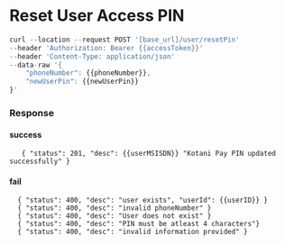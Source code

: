 # Reset User Access PIN



```javascript
curl --location --request POST '[base_url]/user/resetPin'
--header 'Authorization: Bearer {{accessToken}}'
--header 'Content-Type: application/json'
--data-raw '{
    "phoneNumber": {{phoneNumber}},
    "newUserPin": {{newUserPin}}
}'
```

### **Response**

#### success

```json5
   { "status": 201, "desc": {{userMSISDN}} "Kotani Pay PIN updated successfully" } 
```

#### fail

```json5
  { "status": 400, "desc": "user exists", "userId": {{userID}} }
  { "status": 400, "desc": "invalid phoneNumber" }
  { "status": 400, "desc": "User does not exist" }
  { "status": 400, "desc": "PIN must be atleast 4 characters"}
  { "status": 400, "desc": "invalid information provided" }
```
